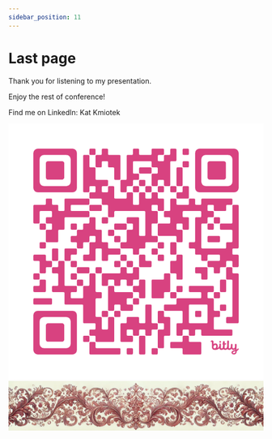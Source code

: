 ```yaml
---
sidebar_position: 11
---
```

# Last page

Thank you for listening to my presentation.  
  
  
Enjoy the rest of conference!  
  
Find me on LinkedIn: Kat Kmiotek
  

![qr-code](./qr.png)
![ornament](./red-small.png)

